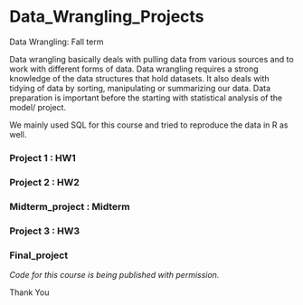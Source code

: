 # Data_Wrangling_Projects

Data Wrangling: Fall term

Data wrangling basically deals with pulling data from various sources and to work with different forms of data. Data wrangling requires a strong knowledge of the data structures that hold datasets. It also deals with tidying of data by sorting, manipulating or summarizing our data.
Data preparation is important before the starting with statistical analysis of the model/ project.

We mainly used SQL for this course and tried to reproduce the data in R as well.

### Project 1 : HW1

### Project 2 : HW2

### Midterm_project : Midterm

### Project 3 : HW3

### Final_project

*Code for this course is being published with permission.*

Thank You 
